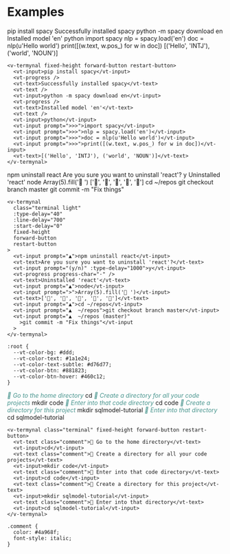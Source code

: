# Examples

<CodeGroup>

<CodeGroupItem title="Terminal" >

<v-termynal class="terminal" fixed-height  restart-button>
  <vt-input>pip install spacy</vt-input>
  <vt-progress />
  <vt-text>Successfully installed spacy</vt-text>
  <vt-text />
  <vt-input>python -m spacy download en</vt-input>
  <vt-progress />
  <vt-text>Installed model 'en'</vt-text>
  <vt-text />
  <vt-input>python</vt-input>
  <vt-input prompt=">>>">import spacy</vt-input>
  <vt-input prompt=">>>">nlp = spacy.load('en')</vt-input>
  <vt-input prompt=">>>">doc = nlp(u'Hello world')</vt-input>
  <vt-input prompt=">>>">print([(w.text, w.pos_) for w in doc])</vt-input>
  <vt-text>[('Hello', 'INTJ'), ('world', 'NOUN')]</vt-text>
</v-termynal>

  </CodeGroupItem>
  
  <CodeGroupItem title="HTML">

```html:no-line-numbers
<v-termynal fixed-height forward-button restart-button>
  <vt-input>pip install spacy</vt-input>
  <vt-progress />
  <vt-text>Successfully installed spacy</vt-text>
  <vt-text />
  <vt-input>python -m spacy download en</vt-input>
  <vt-progress />
  <vt-text>Installed model 'en'</vt-text>
  <vt-text />
  <vt-input>python</vt-input>
  <vt-input prompt=">>>">import spacy</vt-input>
  <vt-input prompt=">>>">nlp = spacy.load('en')</vt-input>
  <vt-input prompt=">>>">doc = nlp(u'Hello world')</vt-input>
  <vt-input prompt=">>>">print([(w.text, w.pos_) for w in doc])</vt-input>
  <vt-text>[('Hello', 'INTJ'), ('world', 'NOUN')]</vt-text>
</v-termynal>
```

  </CodeGroupItem>

</CodeGroup>

<CodeGroup>

<CodeGroupItem title="Terminal" >

<v-termynal class="terminal light" :type-delay="40" :line-delay="700" :start-delay="0" fixed-height forward-button restart-button>
  <vt-input prompt="▲">npm uninstall react</vt-input>
  <vt-text>Are you sure you want to uninstall 'react'?</vt-text>
  <vt-input prompt="(y/n)" :type-delay="1000">y</vt-input>
  <vt-progress progress-char="·" />
  <vt-text>Uninstalled 'react'</vt-text>
  <vt-input prompt="▲">node</vt-input>
  <vt-input prompt=">">Array(5).fill('🦄 ')</vt-input>
  <vt-text>['🦄', '🦄', '🦄', '🦄', '🦄']</vt-text>
  <vt-input prompt="▲">cd ~/repos</vt-input>
  <vt-input prompt="▲  ~/repos">git checkout branch master</vt-input>
  <vt-input prompt="▲  ~/repos (master)"
    >git commit -m "Fix things"</vt-input
  >
</v-termynal>

  </CodeGroupItem>
  
  <CodeGroupItem title="HTML">

```html:no-line-numbers
<v-termynal
  class="terminal light"
  :type-delay="40"
  :line-delay="700"
  :start-delay="0"
  fixed-height
  forward-button
  restart-button
>
  <vt-input prompt="▲">npm uninstall react</vt-input>
  <vt-text>Are you sure you want to uninstall 'react'?</vt-text>
  <vt-input prompt="(y/n)" :type-delay="1000">y</vt-input>
  <vt-progress progress-char="·" />
  <vt-text>Uninstalled 'react'</vt-text>
  <vt-input prompt="▲">node</vt-input>
  <vt-input prompt=">">Array(5).fill('🦄 ')</vt-input>
  <vt-text>['🦄', '🦄', '🦄', '🦄', '🦄']</vt-text>
  <vt-input prompt="▲">cd ~/repos</vt-input>
  <vt-input prompt="▲  ~/repos">git checkout branch master</vt-input>
  <vt-input prompt="▲  ~/repos (master)"
    >git commit -m "Fix things"</vt-input
  >
</v-termynal>
```

  </CodeGroupItem>

  <CodeGroupItem title="CSS">

```css:no-line-numbers
:root {
  --vt-color-bg: #ddd;
  --vt-color-text: #1a1e24;
  --vt-color-text-subtle: #d76d77;
  --vt-color-btn: #881823;
  --vt-color-btn-hover: #460c12;
}
```

  </CodeGroupItem>

</CodeGroup>

<CodeGroup>

<CodeGroupItem title="Terminal" >

<v-termynal class="terminal" fixed-height forward-button restart-button>
  <vt-text class="comment">💬 Go to the home directory</vt-text>
  <vt-input>cd</vt-input>
  <vt-text class="comment">💬 Create a directory for all your code projects</vt-text>
  <vt-input>mkdir code</vt-input>
  <vt-text class="comment">💬 Enter into that code directory</vt-text>
  <vt-input>cd code</vt-input>
  <vt-text class="comment">💬 Create a directory for this project</vt-text>
  <vt-input>mkdir sqlmodel-tutorial</vt-input>
  <vt-text class="comment">💬 Enter into that directory</vt-text>
  <vt-input>cd sqlmodel-tutorial</vt-input>
</v-termynal>

  </CodeGroupItem>
  
  <CodeGroupItem title="HTML">

```html:no-line-numbers
<v-termynal class="terminal" fixed-height forward-button restart-button>
  <vt-text class="comment">💬 Go to the home directory</vt-text>
  <vt-input>cd</vt-input>
  <vt-text class="comment">💬 Create a directory for all your code projects</vt-text>
  <vt-input>mkdir code</vt-input>
  <vt-text class="comment">💬 Enter into that code directory</vt-text>
  <vt-input>cd code</vt-input>
  <vt-text class="comment">💬 Create a directory for this project</vt-text>
  <vt-input>mkdir sqlmodel-tutorial</vt-input>
  <vt-text class="comment">💬 Enter into that directory</vt-text>
  <vt-input>cd sqlmodel-tutorial</vt-input>
</v-termynal>
```

  </CodeGroupItem>

  <CodeGroupItem title="CSS">

```css:no-line-numbers
.comment {
  color: #4a968f;
  font-style: italic;
}
```

  </CodeGroupItem>

</CodeGroup>

<style scoped>
.terminal {
  margin-top: 15px;
}

.light {
  --vt-color-bg: #ddd;
  --vt-color-text: #1a1e24;
  --vt-color-text-subtle: #d76d77;
  --vt-color-btn: #881823;
  --vt-color-btn-hover: #460c12;
}

.comment {
  color: #4a968f;
  font-style: italic;
}
</style>
